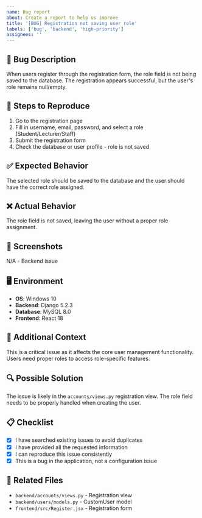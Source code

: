 ```yaml
---
name: Bug report
about: Create a report to help us improve
title: '[BUG] Registration not saving user role'
labels: ['bug', 'backend', 'high-priority']
assignees: ''
---
```


## 🐛 Bug Description
When users register through the registration form, the role field is not being saved to the database. The registration appears successful, but the user's role remains null/empty.

## 🔄 Steps to Reproduce
1. Go to the registration page
2. Fill in username, email, password, and select a role (Student/Lecturer/Staff)
3. Submit the registration form
4. Check the database or user profile - role is not saved

## ✅ Expected Behavior
The selected role should be saved to the database and the user should have the correct role assigned.

## ❌ Actual Behavior
The role field is not saved, leaving the user without a proper role assignment.

## 📸 Screenshots
N/A - Backend issue

## 🖥️ Environment
- **OS**: Windows 10
- **Backend**: Django 5.2.3
- **Database**: MySQL 8.0
- **Frontend**: React 18

## 📝 Additional Context
This is a critical issue as it affects the core user management functionality. Users need proper roles to access role-specific features.

## 🔍 Possible Solution
The issue is likely in the `accounts/views.py` registration view. The role field needs to be properly handled when creating the user.

## 📋 Checklist
- [x] I have searched existing issues to avoid duplicates
- [x] I have provided all the requested information
- [x] I can reproduce this issue consistently
- [x] This is a bug in the application, not a configuration issue

## 🔗 Related Files
- `backend/accounts/views.py` - Registration view
- `backend/users/models.py` - CustomUser model
- `frontend/src/Register.jsx` - Registration form 